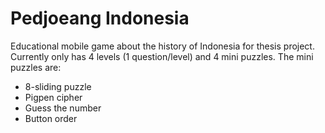 # Pedjoeang Indonesia

Educational mobile game about the history of Indonesia for thesis project. Currently only has 4 levels (1 question/level) and 4 mini puzzles.
The mini puzzles are:
- 8-sliding puzzle
- Pigpen cipher
- Guess the number
- Button order
